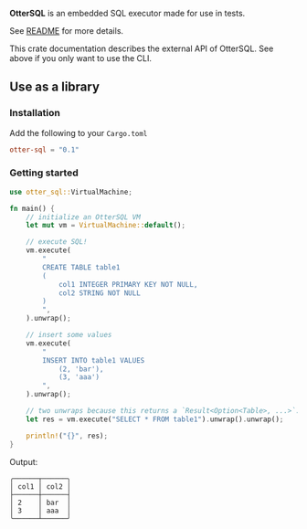 **OtterSQL** is an embedded SQL executor made for use in tests.

See [README](https://github.com/SeaQL/otter-sql#readme) for more details.

This crate documentation describes the external API of OtterSQL. See above if you only want to
use the CLI.

## Use as a library

### Installation

Add the following to your `Cargo.toml`

```toml
otter-sql = "0.1"
```

### Getting started

```rust
use otter_sql::VirtualMachine;

fn main() {
    // initialize an OtterSQL VM
    let mut vm = VirtualMachine::default();

    // execute SQL!
    vm.execute(
        "
        CREATE TABLE table1
        (
            col1 INTEGER PRIMARY KEY NOT NULL,
            col2 STRING NOT NULL
        )
        ",
    ).unwrap();

    // insert some values
    vm.execute(
        "
        INSERT INTO table1 VALUES
            (2, 'bar'),
            (3, 'aaa')
        ",
    ).unwrap();

    // two unwraps because this returns a `Result<Option<Table>, ...>`.
    let res = vm.execute("SELECT * FROM table1").unwrap().unwrap();

    println!("{}", res);
}
```

Output:
```text
╭──────┬──────╮
│ col1 │ col2 │
├──────┼──────┤
│ 2    │ bar  │
│ 3    │ aaa  │
╰──────┴──────╯
```
